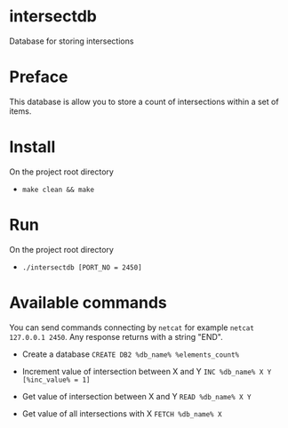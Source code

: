 # intersectdb
Database for storing intersections

# Preface
This database is allow you to store a count of intersections within a set of items.

# Install
On the project root directory
- `make clean && make`

# Run
On the project root directory
- `./intersectdb [PORT_NO = 2450]`

# Available commands

You can send commands connecting by `netcat` for example `netcat 127.0.0.1 2450`. Any response returns with a string "END".

- Create a database
`CREATE DB2 %db_name% %elements_count%`

- Increment value of intersection between X and Y
`INC %db_name% X Y [%inc_value% = 1]`

- Get value of intersection between X and Y
`READ %db_name% X Y`

- Get value of all intersections with X
`FETCH %db_name% X`
